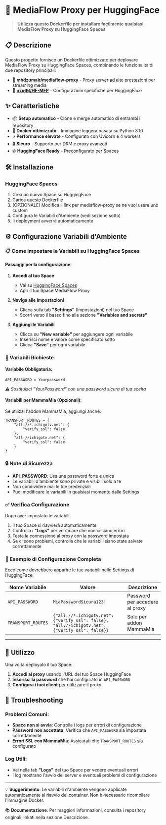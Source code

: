 # 🚀 MediaFlow Proxy per HuggingFace

> **Utilizza questo Dockerfile per installare facilmente qualsiasi MediaFlow Proxy su HuggingFace Spaces**

## 📋 Descrizione

Questo progetto fornisce un Dockerfile ottimizzato per deployare MediaFlow Proxy su HuggingFace Spaces, combinando le funzionalità di due repository principali:

- 🎯 **[mhdzumair/mediaflow-proxy](https://github.com/mhdzumair/mediaflow-proxy)** - Proxy server ad alte prestazioni per streaming media
- 🔧 **[nzo66/HF-MFP](https://github.com/nzo66/HF-MFP)** - Configurazioni specifiche per HuggingFace

## ✨ Caratteristiche

- 📦 **Setup automatico** - Clone e merge automatico di entrambi i repository
- 🐳 **Docker ottimizzato** - Immagine leggera basata su Python 3.10
- ⚡ **Performance elevate** - Configurato con Uvicorn e 4 workers
- 🔒 **Sicuro** - Supporto per DRM e proxy avanzati
- 🌐 **HuggingFace Ready** - Preconfigurato per Spaces

## 🛠️ Installazione

### HuggingFace Spaces
1. Crea un nuovo Space su HuggingFace
2. Carica questo Dockerfile
3. (OPZIONALE) Modifica il link per mediaflow-proxy se ne vuoi usare uno custom
4. Configura le Variabili d'Ambiente (vedi sezione sotto)
5. Il deployment avverrà automaticamente

## ⚙️ Configurazione Variabili d'Ambiente

### 📋 Come impostare le Variabili su HuggingFace Spaces

#### Passaggi per la configurazione:

1. **Accedi al tuo Space**
   - Vai su [HuggingFace Spaces](https://huggingface.co/spaces)
   - Apri il tuo Space MediaFlow Proxy

2. **Naviga alle Impostazioni**
   - Clicca sulla tab **"Settings"** (Impostazioni) nel tuo Space
   - Scorri verso il basso fino alla sezione **"Variables and secrets"**

3. **Aggiungi le Variabili**
   - Clicca su **"New variable"** per aggiungere ogni variabile
   - Inserisci nome e valore come specificato sotto
   - Clicca **"Save"** per ogni variabile

### 🔑 Variabili Richieste

#### Variabile Obbligatoria:

```
API_PASSWORD = Yourpassword
```

*⚠️ Sostituisci "YourPassword" con una password sicura di tua scelta*

#### Variabili per MammaMia (Opzionali):
Se utilizzi l'addon MammaMia, aggiungi anche:

```
TRANSPORT_ROUTES = {
    "all://*.ichigotv.net": {
        "verify_ssl": false
    },
    "all://ichigotv.net": {
        "verify_ssl": false
    }
}
```

### 🔒 Note di Sicurezza

- **API_PASSWORD**: Usa una password forte e unica
- Le variabili d'ambiente sono private e visibili solo a te
- Non condividere mai le tue credenziali
- Puoi modificare le variabili in qualsiasi momento dalle Settings

### ✅ Verifica Configurazione

Dopo aver impostato le variabili:
1. Il tuo Space si riavvierà automaticamente
2. Controlla i **"Logs"** per verificare che non ci siano errori
3. Testa la connessione al proxy con la password impostata
4. Se ci sono problemi, controlla che le variabili siano state salvate correttamente

### 🎯 Esempio di Configurazione Completa

Ecco come dovrebbero apparire le tue variabili nelle Settings di HuggingFace:

| Nome Variabile | Valore | Descrizione |
|---|---|---|
| `API_PASSWORD` | `MiaPasswordSicura123!` | Password per accedere al proxy |
| `TRANSPORT_ROUTES` | `{"all://*.ichigotv.net": {"verify_ssl": false}, "all://ichigotv.net": {"verify_ssl": false}}` | Solo per addon MammaMia |

---

## 🚀 Utilizzo

Una volta deployato il tuo Space:

1. **Accedi al proxy** usando l'URL del tuo Space HuggingFace
2. **Inserisci la password** che hai configurato in `API_PASSWORD`
3. **Configura i tuoi client** per utilizzare il proxy

## 🔧 Troubleshooting

### Problemi Comuni:

- **Space non si avvia**: Controlla i logs per errori di configurazione
- **Password non accettata**: Verifica che `API_PASSWORD` sia impostata correttamente
- **Errori SSL con MammaMia**: Assicurati che `TRANSPORT_ROUTES` sia configurato

### Log Utili:
- Vai nella tab **"Logs"** del tuo Space per vedere eventuali errori
- I log mostrano l'avvio del server e eventuali problemi di configurazione

---

💡 **Suggerimento**: Le variabili d'ambiente vengono applicate automaticamente al riavvio del container. Non è necessario ricompilare l'immagine Docker.

📚 **Documentazione**: Per maggiori informazioni, consulta i repository originali linkati nella sezione Descrizione.

